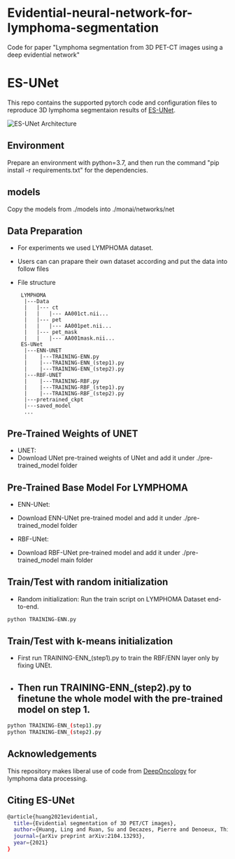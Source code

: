 # Evidential-neural-network-for-lymphoma-segmentation
Code for paper "Lymphoma segmentation from 3D PET-CT images using a deep evidential network"



# ES-UNet
This repo contains the supported pytorch code and configuration files to reproduce 3D lymphoma segmentaion results of [ES-UNet](). 


![ES-UNet Architecture](img/architecture.png?raw=true)

## Environment
Prepare an environment with python=3.7, and then run the command "pip install -r requirements.txt" for the dependencies.

## models 
Copy the models from ./models into ./monai/networks/net

## Data Preparation
- For experiments we used LYMPHOMA dataset.
- Users can can prapare their own dataset according and put the data into follow files 

- File structure
    ```
     LYMPHOMA
      |---Data
      |   |--- ct
      |   |   |--- AA001ct.nii...
      |   |--- pet
      |   |   |--- AA001pet.nii...
      |   |--- pet_mask
      |   |   |--- AA001mask.nii...  
     ES-UNet
      |---ENN-UNET
      |    |---TRAINING-ENN.py
      |    |---TRAINING-ENN_(step1).py
      |    |---TRAINING-ENN_(step2).py
      |---RBF-UNET
      |    |---TRAINING-RBF.py
      |    |---TRAINING-RBF_(step1).py
      |    |---TRAINING-RBF_(step2).py
      |---pretrained_ckpt
      |---saved_model
      ...
    ```

## Pre-Trained Weights of UNET
- UNET: 
- Download UNet pre-trained weights of UNet and add it under ./pre-trained_model folder

## Pre-Trained Base Model For LYMPHOMA
- ENN-UNet: 
- Download ENN-UNet pre-trained model and add it under ./pre-trained_model folder

- RBF-UNet: 
- Download RBF-UNet pre-trained model and add it under ./pre-trained_model main folder




## Train/Test with random initialization
- Random initialization: Run the train script on LYMPHOMA Dataset end-to-end. 
```bash
python TRAINING-ENN.py
```

## Train/Test with k-means initialization  

- First run TRAINING-ENN_(step1).py to train the RBF/ENN layer only by fixing UNEt.
- Then run TRAINING-ENN_(step2).py to finetune the whole model with the pre-trained model on step 1.   
  -
```bash
python TRAINING-ENN_(step1).py
python TRAINING-ENN_(step2).py
```

## Acknowledgements
This repository makes liberal use of code from [DeepOncology](https://github.com/rnoyelle/DeepOncology) for lymphoma data processing.


## Citing ES-UNet
```bash
@article{huang2021evidential,
  title={Evidential segmentation of 3D PET/CT images},
  author={Huang, Ling and Ruan, Su and Decazes, Pierre and Denoeux, Thierry},
  journal={arXiv preprint arXiv:2104.13293},
  year={2021}
}


```



